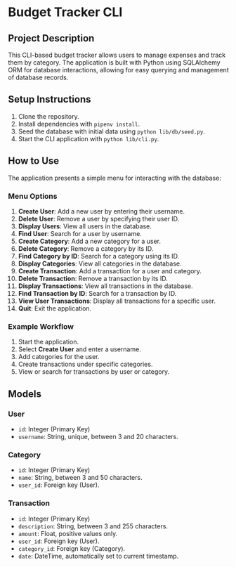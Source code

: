# Budget Tracker CLI

## Project Description
This CLI-based budget tracker allows users to manage expenses and track them by category.
The application is built with Python using SQLAlchemy ORM for database interactions, allowing for easy querying and management of database records.

## Setup Instructions

1. Clone the repository.
2. Install dependencies with `pipenv install`.
3. Seed the database with initial data using `python lib/db/seed.py`.
4. Start the CLI application with `python lib/cli.py`.

## How to Use

The application presents a simple menu for interacting with the database:

### Menu Options
1. **Create User**: Add a new user by entering their username.
2. **Delete User**: Remove a user by specifying their user ID.
3. **Display Users**: View all users in the database.
4. **Find User**: Search for a user by username.
5. **Create Category**: Add a new category for a user.
6. **Delete Category**: Remove a category by its ID.
7. **Find Category by ID**: Search for a category using its ID.
8. **Display Categories**: View all categories in the database.
9. **Create Transaction**: Add a transaction for a user and category.
10. **Delete Transaction**: Remove a transaction by its ID.
11. **Display Transactions**: View all transactions in the database.
12. **Find Transaction by ID**: Search for a transaction by ID.
13. **View User Transactions**: Display all transactions for a specific user.
14. **Quit**: Exit the application.

### Example Workflow
1. Start the application.
2. Select **Create User** and enter a username.
3. Add categories for the user.
4. Create transactions under specific categories.
5. View or search for transactions by user or category.

## Models

### User
- `id`: Integer (Primary Key)
- `username`: String, unique, between 3 and 20 characters.

### Category
- `id`: Integer (Primary Key)
- `name`: String, between 3 and 50 characters.
- `user_id`: Foreign key (User).

### Transaction
- `id`: Integer (Primary Key)
- `description`: String, between 3 and 255 characters.
- `amount`: Float, positive values only.
- `user_id`: Foreign key (User).
- `category_id`: Foreign key (Category).
- `date`: DateTime, automatically set to current timestamp.

